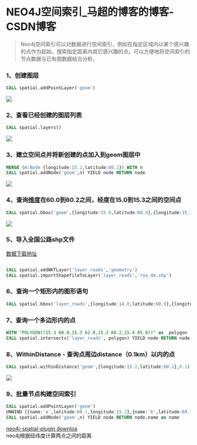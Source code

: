 # NEO4J空间索引_马超的博客的博客-CSDN博客
> Neo4j空间索引可以对数据进行空间索引，例如在指定区域内以某个感兴趣的点作为起始，搜索指定距离内其它感兴趣的点。可以方便地将空间索引的节点数据与已有图数据结合分析。

### 1、创建图层

```sql
CALL spatial.addPointLayer('geom')

```

![](https://img-blog.csdnimg.cn/20190422185355755.png?x-oss-process=image/watermark,type_ZmFuZ3poZW5naGVpdGk,shadow_10,text_aHR0cHM6Ly9ibG9nLmNzZG4ubmV0L3N1cGVybWFuX3h4eA==,size_16,color_FFFFFF,t_70)

### 2、查看已经创建的图层列表

```sql
CALL spatial.layers()

```

![](https://img-blog.csdnimg.cn/20190422185503702.png?x-oss-process=image/watermark,type_ZmFuZ3poZW5naGVpdGk,shadow_10,text_aHR0cHM6Ly9ibG9nLmNzZG4ubmV0L3N1cGVybWFuX3h4eA==,size_16,color_FFFFFF,t_70)

### 3、建立空间点并将新创建的点加入到geom图层中

```sql
MERGE (n:Node {longitude:15.2,latitude:60.1}) WITH n 
CALL spatial.addNode('geom',n) YIELD node RETURN node

```

![](https://img-blog.csdnimg.cn/20190422185543930.png?x-oss-process=image/watermark,type_ZmFuZ3poZW5naGVpdGk,shadow_10,text_aHR0cHM6Ly9ibG9nLmNzZG4ubmV0L3N1cGVybWFuX3h4eA==,size_16,color_FFFFFF,t_70)

### 4、查询[维度](https://so.csdn.net/so/search?q=%E7%BB%B4%E5%BA%A6&spm=1001.2101.3001.7020)在60.0到60.2之间，经度在15.0到15.3之间的空间点

```sql
CALL spatial.bbox('geom',{longitude:15.0,latitude:60.0},{longitude:15.3,latitude:60.2}) YIELD node RETURN node

```

![](https://img-blog.csdnimg.cn/20190422185617204.png?x-oss-process=image/watermark,type_ZmFuZ3poZW5naGVpdGk,shadow_10,text_aHR0cHM6Ly9ibG9nLmNzZG4ubmV0L3N1cGVybWFuX3h4eA==,size_16,color_FFFFFF,t_70)

### 5、导入全国公路shp文件

[数据下载地址](https://malagis.com/gis-data-china-road-shp.html)

```sql

CALL spatial.addWKTLayer('layer_roads','geometry')
CALL spatial.importShapefileToLayer('layer_roads','roa_4m.shp')

```

### 6、查询一个矩形内的图形语句

```sql
CALL spatial.bbox('layer_roads',{longitude:14.0,latitude:60.0},{longitude:19.3,latitude:81.0}) YIELD node RETURN node.name as name

```

### 7、查询一个多边形内的点

```sql
WITH "POLYGON((15.3 60.0,15.3 62.0,15.2 60.2,15.4 65.0))" as  polygon
CALL spatial.intersects('layer_roads', polygon) YIELD node RETURN node.name as name

```

### 8、WithinDistance - 查询点周边distance（0.1km）以内的点

```sql
CALL spatial.withinDistance('geom',{longitude:15.2,latitude:60.1},0.1) YIELD node RETURN node LIMIT 10

```

![](https://img-blog.csdnimg.cn/20190422190157925.png?x-oss-process=image/watermark,type_ZmFuZ3poZW5naGVpdGk,shadow_10,text_aHR0cHM6Ly9ibG9nLmNzZG4ubmV0L3N1cGVybWFuX3h4eA==,size_16,color_FFFFFF,t_70)

### 9、批量节点构建空间索引

```sql
CALL spatial.addPointLayer('geom')
UNWIND [{name:'a',latitude:60.1,longitude:15.2},{name:'b',latitude:60.3,longitude:15.5}] as point CREATE (n:Node) SET n += point WITH n 
CALL spatial.addNode('geom',n) YIELD node RETURN node.name as name

```

[neo4j-spatial-plugin downloa](https://github.com/neo4j-contrib/spatial/releases)  
neo4j根据经纬度计算两点之间的距离